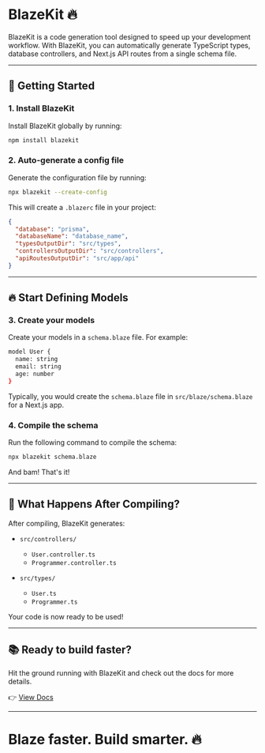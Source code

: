 # BlazeKit 🔥

BlazeKit is a code generation tool designed to speed up your development workflow. With BlazeKit, you can automatically generate TypeScript types, database controllers, and Next.js API routes from a single schema file.

---

## 🚀 Getting Started

### 1. Install BlazeKit

Install BlazeKit globally by running:

```bash
npm install blazekit
```

### 2. Auto-generate a config file

Generate the configuration file by running:

```bash
npx blazekit --create-config
```

This will create a `.blazerc` file in your project:

```json
{
  "database": "prisma",
  "databaseName": "database_name",
  "typesOutputDir": "src/types",
  "controllersOutputDir": "src/controllers",
  "apiRoutesOutputDir": "src/app/api"
}
```

---

## 🔥 Start Defining Models

### 3. Create your models

Create your models in a `schema.blaze` file. For example:

```bash
model User {
  name: string
  email: string
  age: number
}
```

Typically, you would create the `schema.blaze` file in `src/blaze/schema.blaze` for a Next.js app.

### 4. Compile the schema

Run the following command to compile the schema:

```bash
npx blazekit schema.blaze
```

And bam! That's it!

---

## 🚀 What Happens After Compiling?

After compiling, BlazeKit generates:

- `src/controllers/`

  - `User.controller.ts`
  - `Programmer.controller.ts`

- `src/types/`
  - `User.ts`
  - `Programmer.ts`

Your code is now ready to be used!

---

## 📚 Ready to build faster?

Hit the ground running with BlazeKit and check out the docs for more details.

👉 [View Docs](https://blaze-kit.vercel.app)

---

# Blaze faster. Build smarter. 🔥
